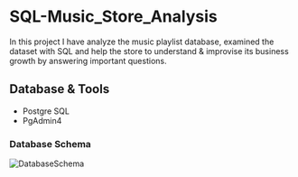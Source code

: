 # SQL-Music_Store_Analysis

In this project I have analyze the music playlist database, examined the dataset with SQL and help the store to understand & improvise its business growth by answering important questions.

## Database & Tools
* Postgre SQL
* PgAdmin4

### Database Schema

![DatabaseSchema](https://github.com/Runal1998/SQL-Music_Store_Analysis/assets/83756138/8a002b2d-6efe-42f1-b65d-60c50b69ea31)
